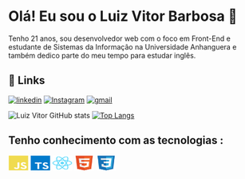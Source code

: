 # Olá! Eu sou o Luiz Vitor Barbosa 👋

Tenho 21 anos, sou desenvolvedor web com o foco em Front-End e estudante de Sistemas da Informação na Universidade Anhanguera e também dedico parte do meu tempo para estudar inglês.


## 🔗 Links

[![linkedin](https://img.shields.io/badge/linkedin-0A66C2?style=for-the-badge&logo=linkedin&logoColor=white)](linkedin.com/in/vitor-barbosa-684b221ab)
[![Instagram](https://img.shields.io/badge/Instagram-E4405F?style=for-the-badge&logo=instagram&logoColor=white)](https://www.instagram.com/_vitorbarbosa1/)
[![gmail](https://img.shields.io/badge/Gmail-D14836?style=for-the-badge&logo=gmail&logoColor=white)](https://mail.google.com/mail/u/0/?tab=rm&ogbl#inbox)

![Luiz Vitor GitHub stats](https://github-readme-stats.vercel.app/api?username=LVitordev&show_icons=true&theme=)
[![Top Langs](https://github-readme-stats.vercel.app/api/top-langs/?username=LVitordev&layout=compact)](https://github.com/anuraghazra/github-readme-stats)

## Tenho conhecimento com as tecnologias :


  <img align="center" alt="Keven-Js" height="30" width="40" src="https://raw.githubusercontent.com/devicons/devicon/master/icons/javascript/javascript-plain.svg">
  <img align="center" alt="Keven-Ts" height="30" width="40" src="https://raw.githubusercontent.com/devicons/devicon/master/icons/typescript/typescript-plain.svg">
  <img align="center" alt="Keven-React" height="30" width="40" src="https://raw.githubusercontent.com/devicons/devicon/master/icons/react/react-original.svg">
  <img align="center" alt="Keven-HTML" height="30" width="40" src="https://raw.githubusercontent.com/devicons/devicon/master/icons/html5/html5-original.svg">
  <img align="center" alt="Keven-CSS" height="30" width="40" src="https://raw.githubusercontent.com/devicons/devicon/master/icons/css3/css3-original.svg">


